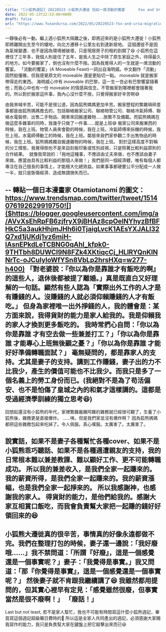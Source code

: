 ```yaml
---
title: "[小狐熊週記] 20220523 小狐熊大遷徙 恰如一席流動的饗宴      Fox and Ursa Migration is a Moveable Feast"
date: 2022-05-23T22:53:00+0800
draft: false
url: "https://www.foxandursa.com/2022/05/20220523-fox-and-ursa-migration-is.html"
---
```


一靜後必有一動。繼上週小狐熊大隔離之後，即將迎來的是小狐熊大遷徙！小狐熊即將離開出生至今的棲地，向北方遷移十公里左右到達新居地。
這個遷徙不是因為氣候變遷、也不是因為環境被破壞，只是現居房子的租約到期了😆
小狐熊在這裡住了三年多，我個人則是住了五年，是我人生之中除了原生家庭之外，待得最久的地方。如今要搬家了，倒也沒有什麼不捨。因為我覺得人的一生就是一席流動的饗宴。
「流動的饗宴」(A Moveable Feast)一詞出自海明威。中文翻作「流動」固然挺優雅，但我感覺原文的 moveable 還是更貼切一點。 moveable 就是搬家帶得走的東西。
海明威心中有 moveable 的巴黎，這一生一世必有巴黎饗宴隨著他；而我心中也有一份 moveable 的情感與信念，不管搬家到哪裡都會隨著我的。所以對於搬家這件事，我內心沒什麼不捨，只覺得搬家好辛苦啊😅

由我來喊辛苦，可能不是很公道，因為狐熊媽媽更加辛苦。搬家歷程的繁雜瑣碎差事都是由狐熊媽媽擔去的，包括聯絡搬家公司、聯絡物管公司、聯絡冷氣師傅、聯絡水電裝修、出售二手物品、開車來回搬運雜物……族繁不及備載。而狐熊媽媽在做這麼多雜事的同時，我幾乎只做了一件事……就是上班😅
搬家公司來搬東西的時候，我在上班。物管人員來會勘的時候，我在上班。冷氣師傅來拆機的時候，我在上班。水電師傅動工的時候，我在上班。鄰居來我們家參觀二手出售物品的時候，我在上班。狐熊媽媽獨自搬運雜物的時候，我在上班。
對於這樣高度不對稱的分工樣態，我覺得倒也不是來自刻板印象或性別歧視，只是照著比較利益原則的合作結果。 
就像我常說的：「拖地這種事，不應該由丈夫來做，也不應該由妻子來做。應當由具有比較利益的那個人來做！」我們是同一個經濟體，唯有每個人都專注在自己擅長的事情上，才能極大化總效益。如果事事都硬要公平分配成一人做一半，就只是斲傷經濟、造成無謂損失而已。

--
轉貼一個日本漫畫家 Otamiotanomi 的圖文：https://www.trendsmap.com/twitter/tweet/1514076192629919750![]($https://blogger.googleusercontent.com/img/a/AVvXsEhRpFB6zjfryX9jBHAz8cpOelNYhyzBfBFHkC5a3aukHhjmJHh6i0TjaigLvcK1AEsYXJALl32Q7xd1jUKdj1vz6miH-lAsnEPkdLeTCBNG0qAhl_kfpk0-9THTbh8DUWCI9N8FZk4XKtiqcCj_HLlRYQnKlNNrTc-oJCuIyloWfYSn8VbLp2hrsHXq=w277-h400)
「對老婆說：『你以為你是靠誰才有飯吃的啊』的這些人，退休後都被提了離婚。」真是既直白又好理解的一句話。顯然有些人認為「實際出外工作的人才是有賺錢的人。沒賺錢的人就必須仰賴賺錢的人才有飯吃。」
但身為家裡唯一出外掙錢的人，我的體會是：某方面來說，我得貨財的能力是家人給我的。我是仰賴我的家人才換到更多飯吃的。
我時常捫心自問：「你以為你是靠誰 才有空去做一些兼差打工？」「你以為你是靠誰 才能專心上班無後顧之憂？」「你以為你是靠誰 才能好好準備轉職面試？」
毫無疑問的，都是靠家人的支持。尤其是妻子的支持。講到工作賺錢，妻子出的力不比我少，產生的價值可能也不比我少。而我只是多了一個名義上的勞工身份而已。(我絕對不是為了苟活偏安、也不是怕傷了皇城之內的和氣才這樣講的。這都是受過經濟學訓練的獨立思考😆)
--
回想起還沒有小狐熊的年代，家裡繁雜龐雜阿雜的雜務就已經很可觀了，生養了小狐熊後，雜務更是直接爆炸。
……咦，但是我們家並沒有爆炸啊？
因為狐熊媽媽都把這些雜務包起來吃掉了。令人佩服。真心嘆服。太厲害了。太厲害了。

說實話，如果不是妻子各種幫忙各種cover、如果不是小狐熊乖巧聽話、如果不是各種週遭親友的支持，我的日常根本難以兼差教課、難以顧好工作、更不可能轉職成功。
所以我的兼差收入，是我們全家一起賺來的。我的薪資所得，是我們全家一起賺來的。我的薪資漲幅，也是我們全家一起掙來的。
所以我感謝神，也感謝我的家人。 得貨財的能力，是他們給我的。感謝大家互相賞口飯吃，而我會負責幫大家把一起賺的錢好好領回來的😆
--
小狐熊大遷徙真的很辛苦，事情真的好像永遠都做不完。我們在整理打包的時候，妻子還一邊說：「我好廢哦……」我不禁問道：「所謂『好廢』，這是一個感覺還是一個事實呢？」妻子：「我覺得是事實。」我又問道：「那『你覺得是事實』，這是一個感覺還是一個事實呢？」
然後妻子就不肯跟我繼續講了😆
我雖然都用提問的，但其實心裡早有定見：「感覺雖然很廢，但事實當然是很不廢啊！」 「廢話！」
--
Last but not least, 若不是家人幫忙，我也不可能有時間寫這什麼小狐熊週記，畢竟寫這個週記超級曠日費時的🤣
所以這是全家人共同產出的週記，必須感謝大家賜我寫作的能力，我只是負責幫大家在鍵盤上把它敲擊出來而已😆
